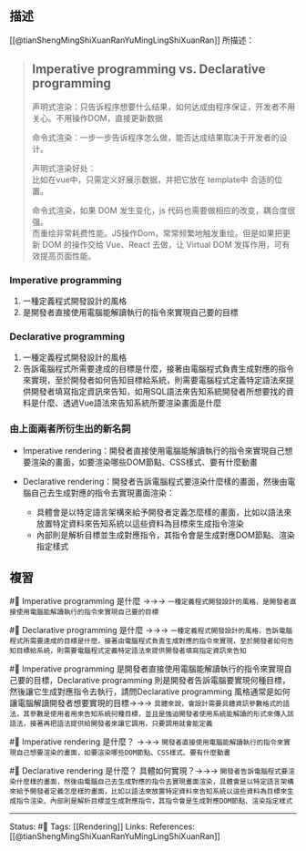 ## 描述
[[@tianShengMingShiXuanRanYuMingLingShiXuanRan]] 所描述：
> ## Imperative programming vs. Declarative programming
> 
> 声明式渲染：只告诉程序想要什么结果，如何达成由程序保证，开发者不用关心。不用操作DOM，直接更新数据
> 
> 命令式渲染：一步一步告诉程序怎么做，能否达成结果取决于开发者的设计。
>
>
> 声明式渲染好处：  
	比如在vue中，只需定义好展示数据，并把它放在 template中 合适的位置。
>
> 命令式渲染，如果 DOM 发生变化，js 代码也需要做相应的改变，耦合度很强。  
而重绘非常耗费性能。JS操作Dom，常常频繁地触发重绘。但是如果把更新 DOM 的操作交给 Vue、React 去做，让 Virtual DOM 发挥作用，可有效提高页面性能。



### Imperative programming
1. 一種定義程式開發設計的風格
2. 是開發者直接使用電腦能解讀執行的指令來實現自己要的目標

### Declarative programming
1. 一種定義程式開發設計的風格
2. 告訴電腦程式所需要達成的目標是什麼，接著由電腦程式負責生成對應的指令來實現，至於開發者如何告知目標給系統，則需要電腦程式定義特定語法來提供開發者填寫指定資訊來告知，如用SQL語法來告知系統開發者所想要找的資料是什麼、透過Vue語法來告知系統所要渲染畫面是什麼


### 由上面兩者所衍生出的新名詞
- Imperative rendering：開發者直接使用電腦能解讀執行的指令來實現自己想要渲染的畫面，如要渲染哪些DOM節點、CSS樣式、要有什麼動畫

- Declarative rendering：開發者告訴電腦程式要渲染什麼樣的畫面，然後由電腦自己去生成對應的指令去實現畫面渲染：
	- 具體會是以特定語言架構來給予開發者定義怎麼樣的畫面，比如以語法來放置特定資料來告知系統以這些資料為目標來生成指令渲染
	- 內部則是解析目標並生成對應指令，其指令會是生成對應DOM節點、渲染指定樣式



## 複習
#🧠 Imperative programming 是什麼 ->->-> `一種定義程式開發設計的風格，是開發者直接使用電腦能解讀執行的指令來實現自己要的目標`
<!--SR:!2023-12-11,108,230-->



#🧠  Declarative programming  是什麼 ->->-> `一種定義程式開發設計的風格，告訴電腦程式所需要達成的目標是什麼，接著由電腦程式負責生成對應的指令來實現，至於開發者如何告知目標給系統，則需要電腦程式定義特定語法來提供開發者填寫指定資訊來告知`
<!--SR:!2023-12-15,111,230-->

#🧠 Imperative programming 是開發者直接使用電腦能解讀執行的指令來實現自己要的目標，Declarative programming 則是開發者告訴電腦要實現何種目標，然後讓它生成對應指令去執行，請問Declarative programming 風格通常是如何讓電腦解讀開發者想要實現的目標->->-> `具體來說，會設計需要具體資訊參數格式的語法，其參數是使用者用來告知系統何種目標，並且是強迫開發者使用系統能解讀的形式來傳入該語法，接著再把語法提供給開發者來讓它調用，只要調用就會能定義`
<!--SR:!2024-09-25,490,250-->


#🧠 Imperative rendering 是什麼？ ->->-> `開發者直接使用電腦能解讀執行的指令來實現自己想要渲染的畫面，如要渲染哪些DOM節點、CSS樣式、要有什麼動畫`
<!--SR:!2024-05-26,413,250-->

#🧠 Declarative rendering 是什麼？ 具體如何實現？->->-> `開發者告訴電腦程式要渲染什麼樣的畫面，然後由電腦自己去生成對應的指令去實現畫面渲染，具體會是以特定語言架構來給予開發者定義怎麼樣的畫面，比如以語法來放置特定資料來告知系統以這些資料為目標來生成指令渲染、內部則是解析目標並生成對應指令，其指令會是生成對應DOM節點、渲染指定樣式`
<!--SR:!2023-12-16,112,230-->

---
Status: #🌱 
Tags:
[[Rendering]]
Links:
References:
[[@tianShengMingShiXuanRanYuMingLingShiXuanRan]]